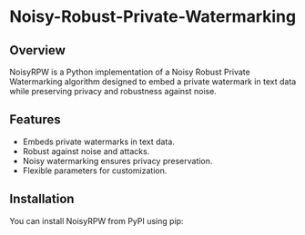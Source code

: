 # Noisy-Robust-Private-Watermarking
## Overview
NoisyRPW is a Python implementation of a Noisy Robust Private Watermarking algorithm designed to embed a private watermark in text data while preserving privacy and robustness against noise.

## Features
- Embeds private watermarks in text data.
- Robust against noise and attacks.
- Noisy watermarking ensures privacy preservation.
- Flexible parameters for customization.

## Installation
You can install NoisyRPW from PyPI using pip:

```bash
